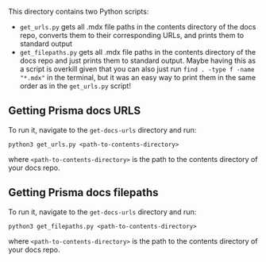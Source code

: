 This directory contains two Python scripts:

- `get_urls.py` gets all .mdx file paths in the contents directory of the docs repo, converts them to their corresponding URLs, and prints them to standard output
- `get_filepaths.py` gets all .mdx file paths in the contents directory of the docs repo and just prints them to standard output. Maybe having this as a script is overkill given that you can also just run `find . -type f -name "*.mdx"` in the terminal, but it was an easy way to print them in the same order as in the `get_urls.py` script!

## Getting Prisma docs URLS

To run it, navigate to the `get-docs-urls` directory and run:

```
python3 get_urls.py <path-to-contents-directory>
```

where `<path-to-contents-directory>` is the path to the contents directory of your docs repo.

## Getting Prisma docs filepaths

To run it, navigate to the `get-docs-urls` directory and run:

```
python3 get_filepaths.py <path-to-contents-directory>
```

where `<path-to-contents-directory>` is the path to the contents directory of your docs repo.
